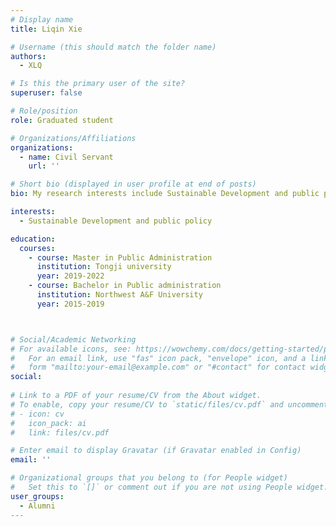 ```yaml
---
# Display name
title: Liqin Xie

# Username (this should match the folder name)
authors:
  - XLQ

# Is this the primary user of the site?
superuser: false

# Role/position
role: Graduated student

# Organizations/Affiliations
organizations:
  - name: Civil Servant
    url: ''

# Short bio (displayed in user profile at end of posts)
bio: My research interests include Sustainable Development and public policy.

interests:
  - Sustainable Development and public policy

education:
  courses:
    - course: Master in Public Administration
      institution: Tongji university
      year: 2019-2022
    - course: Bachelor in Public administration
      institution: Northwest A&F University
      year: 2015-2019



# Social/Academic Networking
# For available icons, see: https://wowchemy.com/docs/getting-started/page-builder/#icons
#   For an email link, use "fas" icon pack, "envelope" icon, and a link in the
#   form "mailto:your-email@example.com" or "#contact" for contact widget.
social:
    
# Link to a PDF of your resume/CV from the About widget.
# To enable, copy your resume/CV to `static/files/cv.pdf` and uncomment the lines below.
# - icon: cv
#   icon_pack: ai
#   link: files/cv.pdf

# Enter email to display Gravatar (if Gravatar enabled in Config)
email: ''

# Organizational groups that you belong to (for People widget)
#   Set this to `[]` or comment out if you are not using People widget.
user_groups:
  - Alumni
---
```


